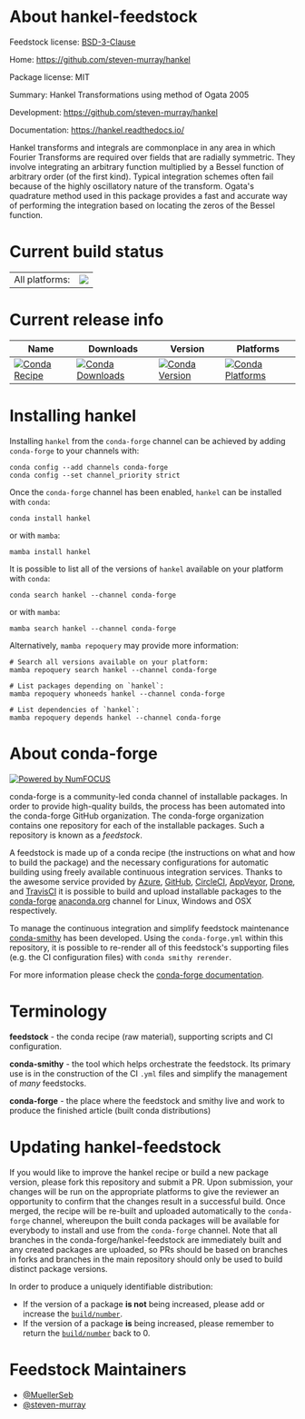 About hankel-feedstock
======================

Feedstock license: [BSD-3-Clause](https://github.com/conda-forge/hankel-feedstock/blob/main/LICENSE.txt)

Home: https://github.com/steven-murray/hankel

Package license: MIT

Summary: Hankel Transformations using method of Ogata 2005

Development: https://github.com/steven-murray/hankel

Documentation: https://hankel.readthedocs.io/

Hankel transforms and integrals are commonplace in any area in which Fourier Transforms are required over fields that are radially symmetric.
They involve integrating an arbitrary function multiplied by a Bessel function of arbitrary order (of the first kind).
Typical integration schemes often fail because of the highly oscillatory nature of the transform.
Ogata's quadrature method used in this package provides a fast and accurate way of performing the integration based on locating the zeros of the Bessel function.


Current build status
====================


<table><tr><td>All platforms:</td>
    <td>
      <a href="https://dev.azure.com/conda-forge/feedstock-builds/_build/latest?definitionId=8503&branchName=main">
        <img src="https://dev.azure.com/conda-forge/feedstock-builds/_apis/build/status/hankel-feedstock?branchName=main">
      </a>
    </td>
  </tr>
</table>

Current release info
====================

| Name | Downloads | Version | Platforms |
| --- | --- | --- | --- |
| [![Conda Recipe](https://img.shields.io/badge/recipe-hankel-green.svg)](https://anaconda.org/conda-forge/hankel) | [![Conda Downloads](https://img.shields.io/conda/dn/conda-forge/hankel.svg)](https://anaconda.org/conda-forge/hankel) | [![Conda Version](https://img.shields.io/conda/vn/conda-forge/hankel.svg)](https://anaconda.org/conda-forge/hankel) | [![Conda Platforms](https://img.shields.io/conda/pn/conda-forge/hankel.svg)](https://anaconda.org/conda-forge/hankel) |

Installing hankel
=================

Installing `hankel` from the `conda-forge` channel can be achieved by adding `conda-forge` to your channels with:

```
conda config --add channels conda-forge
conda config --set channel_priority strict
```

Once the `conda-forge` channel has been enabled, `hankel` can be installed with `conda`:

```
conda install hankel
```

or with `mamba`:

```
mamba install hankel
```

It is possible to list all of the versions of `hankel` available on your platform with `conda`:

```
conda search hankel --channel conda-forge
```

or with `mamba`:

```
mamba search hankel --channel conda-forge
```

Alternatively, `mamba repoquery` may provide more information:

```
# Search all versions available on your platform:
mamba repoquery search hankel --channel conda-forge

# List packages depending on `hankel`:
mamba repoquery whoneeds hankel --channel conda-forge

# List dependencies of `hankel`:
mamba repoquery depends hankel --channel conda-forge
```


About conda-forge
=================

[![Powered by
NumFOCUS](https://img.shields.io/badge/powered%20by-NumFOCUS-orange.svg?style=flat&colorA=E1523D&colorB=007D8A)](https://numfocus.org)

conda-forge is a community-led conda channel of installable packages.
In order to provide high-quality builds, the process has been automated into the
conda-forge GitHub organization. The conda-forge organization contains one repository
for each of the installable packages. Such a repository is known as a *feedstock*.

A feedstock is made up of a conda recipe (the instructions on what and how to build
the package) and the necessary configurations for automatic building using freely
available continuous integration services. Thanks to the awesome service provided by
[Azure](https://azure.microsoft.com/en-us/services/devops/), [GitHub](https://github.com/),
[CircleCI](https://circleci.com/), [AppVeyor](https://www.appveyor.com/),
[Drone](https://cloud.drone.io/welcome), and [TravisCI](https://travis-ci.com/)
it is possible to build and upload installable packages to the
[conda-forge](https://anaconda.org/conda-forge) [anaconda.org](https://anaconda.org/)
channel for Linux, Windows and OSX respectively.

To manage the continuous integration and simplify feedstock maintenance
[conda-smithy](https://github.com/conda-forge/conda-smithy) has been developed.
Using the ``conda-forge.yml`` within this repository, it is possible to re-render all of
this feedstock's supporting files (e.g. the CI configuration files) with ``conda smithy rerender``.

For more information please check the [conda-forge documentation](https://conda-forge.org/docs/).

Terminology
===========

**feedstock** - the conda recipe (raw material), supporting scripts and CI configuration.

**conda-smithy** - the tool which helps orchestrate the feedstock.
                   Its primary use is in the construction of the CI ``.yml`` files
                   and simplify the management of *many* feedstocks.

**conda-forge** - the place where the feedstock and smithy live and work to
                  produce the finished article (built conda distributions)


Updating hankel-feedstock
=========================

If you would like to improve the hankel recipe or build a new
package version, please fork this repository and submit a PR. Upon submission,
your changes will be run on the appropriate platforms to give the reviewer an
opportunity to confirm that the changes result in a successful build. Once
merged, the recipe will be re-built and uploaded automatically to the
`conda-forge` channel, whereupon the built conda packages will be available for
everybody to install and use from the `conda-forge` channel.
Note that all branches in the conda-forge/hankel-feedstock are
immediately built and any created packages are uploaded, so PRs should be based
on branches in forks and branches in the main repository should only be used to
build distinct package versions.

In order to produce a uniquely identifiable distribution:
 * If the version of a package **is not** being increased, please add or increase
   the [``build/number``](https://docs.conda.io/projects/conda-build/en/latest/resources/define-metadata.html#build-number-and-string).
 * If the version of a package **is** being increased, please remember to return
   the [``build/number``](https://docs.conda.io/projects/conda-build/en/latest/resources/define-metadata.html#build-number-and-string)
   back to 0.

Feedstock Maintainers
=====================

* [@MuellerSeb](https://github.com/MuellerSeb/)
* [@steven-murray](https://github.com/steven-murray/)

